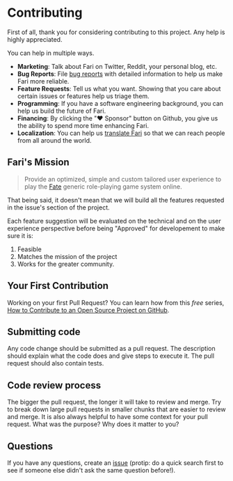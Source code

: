 # Contributing

First of all, thank you for considering contributing to this project. Any help is highly appreciated.

You can help in multiple ways.

- **Marketing**: Talk about Fari on Twitter, Reddit, your personal blog, etc.
- **Bug Reports**: File [bug reports](https://github.com/RPDeshaies/fari/issues) with detailed information to help us make Fari more reliable.
- **Feature Requests**: Tell us what you want. Showing that you care about certain issues or features help us triage them.
- **Programming**: If you have a software engineering background, you can help us build the future of Fari.
- **Financing**: By clicking the "❤️ Sponsor" button on Github, you give us the ability to spend more time enhancing Fari.
- **Localization**: You can help us [translate Fari](https://github.com/RPDeshaies/fari/tree/master/lib/services/internationalization/locales) so that we can reach people from all around the world.

## Fari's Mission

> Provide an optimized, simple and custom tailored user experience to play the [Fate](https://www.evilhat.com/home/fate-core/) generic role-playing game system online.

That being said, it doesn't mean that we will build all the features requested in the issue's section of the project.

Each feature suggestion will be evaluated on the technical and on the user experience perspective before being "Approved" for developement to make sure it is:

1. Feasible
2. Matches the mission of the project
3. Works for the greater community.

## Your First Contribution

Working on your first Pull Request? You can learn how from this _free_ series, [How to Contribute to an Open Source Project on GitHub](https://egghead.io/series/how-to-contribute-to-an-open-source-project-on-github).

## Submitting code

Any code change should be submitted as a pull request. The description should explain what the code does and give steps to execute it. The pull request should also contain tests.

## Code review process

The bigger the pull request, the longer it will take to review and merge. Try to break down large pull requests in smaller chunks that are easier to review and merge.
It is also always helpful to have some context for your pull request. What was the purpose? Why does it matter to you?

## Questions

If you have any questions, create an [issue](issue) (protip: do a quick search first to see if someone else didn't ask the same question before!).
